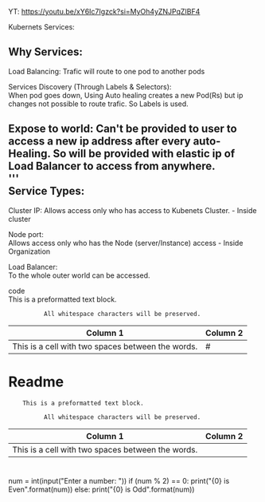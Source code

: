 
YT: https://youtu.be/xY6Ic7Igzck?si=MyOh4yZNJPqZIBF4

Kubernets Services: 

 
Why Services: 
------------

Load Balancing: 
  Trafic will route to one pod to another pods  

Services Discovery (Through Labels & Selectors):  
  When pod goes down, Using Auto healing creates a new Pod(Rs) but ip changes not possible to route trafic. So Labels is used.  
  
Expose to world: 
  Can't be provided  to user to access a new ip address after every auto-Healing. So will be provided with elastic ip of Load Balancer to access from anywhere.  
'''  
Service Types:  
------------
Cluster IP:
  Allows access only who has access to Kubenets Cluster.  - Inside cluster

Node port:  
  Allows access only who has the Node (server/Instance) access - Inside Organization

Load Balancer:  
  To the whole outer world can be accessed.  

code  
        This is a preformatted text block.

              All whitespace characters will be preserved.

| Column 1                        | Column 2                       |
|---------------------------------|--------------------------------|
| This is a cell with two spaces between the words.        | #




# Readme

        This is a preformatted text block.

              All whitespace characters will be preserved.

| Column 1                        | Column 2                       |
|---------------------------------|--------------------------------|
| This is a cell with two spaces between the words.        |


#

num = int(input("Enter a number: "))
if (num % 2) == 0:
   print("{0} is Even".format(num))
else:
   print("{0} is Odd".format(num))

